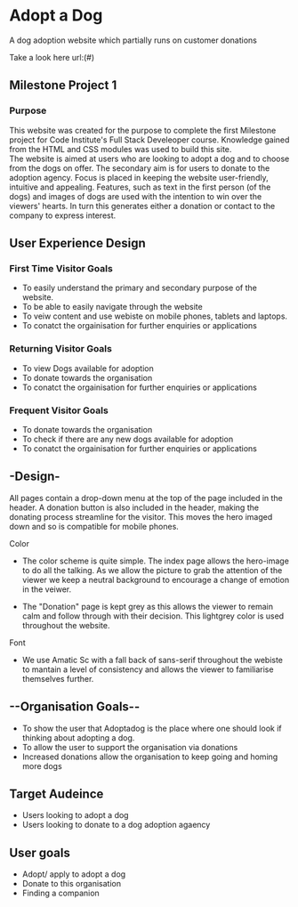 # Adopt a Dog

A dog adoption website which partially runs on customer donations

Take a look here url:(#)

## Milestone Project 1 

### Purpose
This website was created for the purpose to complete the first Milestone project for Code Institute's Full Stack Develeoper course. 
Knowledge gained from the HTML and CSS modules was used to build this site.  
The website is aimed at users who are looking to adopt a dog and to choose from the dogs on offer. The secondary aim is for users to donate to the adoption agency. Focus is placed in keeping the website user-friendly, intuitive and appealing. Features, such as text in the first person (of the dogs) and images of dogs are used with the intention to win over the viewers' hearts. In turn this generates either a donation or contact to the company to express interest. 

## User Experience Design

### First Time Visitor Goals

- To easily understand the primary and secondary purpose of the website.
- To be able to easily navigate through the website
- To veiw content and use webiste on mobile phones, tablets and laptops. 
- To conatct the orgainisation for further enquiries or applications

### Returning Visitor Goals

- To view Dogs available for adoption
- To donate towards the organisation
- To conatct the orgainisation for further enquiries or applications

### Frequent Visitor Goals

- To donate towards the organisation
- To check if there are any new dogs available for adoption
- To conatct the orgainisation for further enquiries or applications

## -Design-

All pages contain a drop-down menu at the top of the page included in the header. A donation button is also included in the header, making the donating process streamline for the visitor. This moves the hero imaged down and so is compatible for mobile phones. 

Color

- The color scheme is quite simple. The index page allows the hero-image to do all the talking. As we allow the picture to grab the attention of the viewer we keep a neutral background to encourage a change of emotion in the veiwer. 

- The "Donation" page is kept grey as this allows the viewer to remain calm and follow through with their decision. This lightgrey color is used throughout the website. 

Font 

- We use Amatic Sc with a fall back of sans-serif throughout the webiste to mantain a level of consistency and allows the viewer to familiarise themselves further. 

## --Organisation Goals--
* To show the user that Adoptadog is the place where one should look if thinking about adopting a dog. 
* To allow the user to support the organisation via donations
* Increased donations allow the organisation to keep going and homing more dogs 

## Target Audeince

* Users looking to adopt a dog
* Users looking to donate to a dog adoption agaency

## User goals 

* Adopt/ apply to adopt a dog
* Donate to this organisation
* Finding a companion